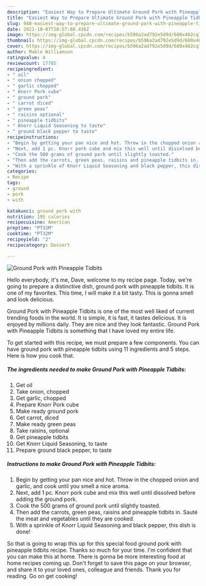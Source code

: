 ```yaml
---
description: "Easiest Way to Prepare Ultimate Ground Pork with Pineapple Tidbits"
title: "Easiest Way to Prepare Ultimate Ground Pork with Pineapple Tidbits"
slug: 940-easiest-way-to-prepare-ultimate-ground-pork-with-pineapple-tidbits
date: 2021-10-07T20:57:08.436Z
image: https://img-global.cpcdn.com/recipes/b596a2ad792e5d9d/680x482cq70/ground-pork-with-pineapple-tidbits-recipe-main-photo.jpg
thumbnail: https://img-global.cpcdn.com/recipes/b596a2ad792e5d9d/680x482cq70/ground-pork-with-pineapple-tidbits-recipe-main-photo.jpg
cover: https://img-global.cpcdn.com/recipes/b596a2ad792e5d9d/680x482cq70/ground-pork-with-pineapple-tidbits-recipe-main-photo.jpg
author: Mable Williamson
ratingvalue: 4
reviewcount: 17785
recipeingredient:
- " oil"
- " onion chopped"
- " garlic chopped"
- " Knorr Pork cube"
- " ground pork"
- " carrot diced"
- " green peas"
- " raisins optional"
- " pineapple tidbits"
- " Knorr Liquid Seasoning to taste"
- " ground black pepper to taste"
recipeinstructions:
- "Begin by getting your pan nice and hot. Throw in the chopped onion and garlic, and cook until you smell a nice aroma."
- "Next, add 1 pc. Knorr pork cube and mix this well until dissolved before adding the ground pork."
- "Cook the 500 grams of ground pork until slightly toasted."
- "Then add the carrots, green peas, raisins and pineapple tidbits in. Sauté the meat and vegetables until they are cooked."
- "With a sprinkle of Knorr Liquid Seasoning and black pepper, this dish is done!"
categories:
- Recipe
tags:
- ground
- pork
- with

katakunci: ground pork with 
nutrition: 195 calories
recipecuisine: American
preptime: "PT32M"
cooktime: "PT32M"
recipeyield: "2"
recipecategory: Dessert

---
```



![Ground Pork with Pineapple Tidbits](https://img-global.cpcdn.com/recipes/b596a2ad792e5d9d/680x482cq70/ground-pork-with-pineapple-tidbits-recipe-main-photo.jpg)

Hello everybody, it's me, Dave, welcome to my recipe page. Today, we're going to prepare a distinctive dish, ground pork with pineapple tidbits. It is one of my favorites. This time, I will make it a bit tasty. This is gonna smell and look delicious.



Ground Pork with Pineapple Tidbits is one of the most well liked of current trending foods in the world. It is simple, it is fast, it tastes delicious. It is enjoyed by millions daily. They are nice and they look fantastic. Ground Pork with Pineapple Tidbits is something that I have loved my entire life.


To get started with this recipe, we must prepare a few components. You can have ground pork with pineapple tidbits using 11 ingredients and 5 steps. Here is how you cook that.

<!--inarticleads1-->

##### The ingredients needed to make Ground Pork with Pineapple Tidbits:

1. Get  oil
1. Take  onion, chopped
1. Get  garlic, chopped
1. Prepare  Knorr Pork cube
1. Make ready  ground pork
1. Get  carrot, diced
1. Make ready  green peas
1. Take  raisins, optional
1. Get  pineapple tidbits
1. Get  Knorr Liquid Seasoning, to taste
1. Prepare  ground black pepper, to taste




<!--inarticleads2-->

##### Instructions to make Ground Pork with Pineapple Tidbits:

1. Begin by getting your pan nice and hot. Throw in the chopped onion and garlic, and cook until you smell a nice aroma.
1. Next, add 1 pc. Knorr pork cube and mix this well until dissolved before adding the ground pork.
1. Cook the 500 grams of ground pork until slightly toasted.
1. Then add the carrots, green peas, raisins and pineapple tidbits in. Sauté the meat and vegetables until they are cooked.
1. With a sprinkle of Knorr Liquid Seasoning and black pepper, this dish is done!




So that is going to wrap this up for this special food ground pork with pineapple tidbits recipe. Thanks so much for your time. I'm confident that you can make this at home. There is gonna be more interesting food at home recipes coming up. Don't forget to save this page on your browser, and share it to your loved ones, colleague and friends. Thank you for reading. Go on get cooking!
